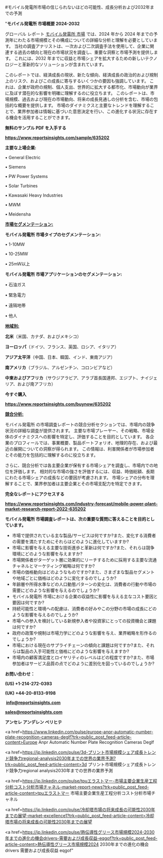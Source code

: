 #モバイル発電所市場の信じられないほどの可能性、成長分析および2032年までの予測

"<strong>モバイル発電所 市場概要 2024-2032</strong>

グローバル レポート <a href=https://www.reportsinsights.com/sample/635202>モバイル発電所 市場</a> では、2024 年から 2024 年までの予測年にわたる市場規模とその構成についての詳細な分析と理解を必要としています。 当社の調査アナリストは、一次および二次調査手法を使用して、企業に関連する過去の傾向と現在の市場状況を調査し、重要な洞察と市場予測を提供します。 これには、2032 年までに収益と市場シェアを拡大​​するための新しいテクノロジーと革新的なソリューションが含まれています。

このレポートでは、経済成長の現状、新たな傾向、経済成長の政治的および規制上のリスク、およびこの成長に寄与するいくつかの要因も強調しています。 これは、企業が政府の規制、個人支出、世界的に拡大する都市化、市場動向が業界に及ぼす潜在的な影響を明確に理解するのに役立ちます。 このレポートは、市場規模、過去および現在の市場動向、将来の成長見通しの分析を含む、市場の包括的な概要を提供します。 市場のダイナミクスと主要なトレンドを理解することで、業界参加者は情報に基づいた意思決定を行い、この進化する状況に存在する機会を活用することができます。

<strong><b>無料のサンプル PDF を入手する</b></strong>

<a href=https://www.reportsinsights.com/sample/635202><strong><u>https://www.reportsinsights.com/sample/635202</u></strong></a>

<strong>主要な上場企業:</strong>

• General Electric

• Siemens

• PW Power Systems

• Solar Turbines

• Kawasaki Heavy Industries

• MWM

• Meidensha

<strong><u>市場セグメンテーション</u></strong><strong><u>:</u></strong>

<strong>モバイル発電所 市場タイプのセグメンテーション:</strong>

• 1-10MW

• 10-25MW

• 25mW以上

<strong>モバイル発電所 市場アプリケーションのセグメンテーション:</strong>

• 石油ガス

• 緊急電力

• 遠隔地帯

• 他人

<strong><u>地域別</u></strong><strong><u>:</u></strong>

<strong>北米</strong>（米国、カナダ、およびメキシコ）

<strong>ヨーロッパ</strong>（ドイツ、フランス、英国、ロシア、イタリア）

<strong>アジア太平洋</strong>（中国、日本、韓国、インド、東南アジア）

<strong>南アメリカ</strong>（ブラジル、アルゼンチン、コロンビアなど）

<strong>中東およびアフリカ</strong>（サウジアラビア、アラブ首長国連邦、エジプト、ナイジェリア、および南アフリカ）

<strong>今すぐ購入</strong>

<a href=https://www.reportsinsights.com/buynow/635202><strong><u>https://www.reportsinsights.com/buynow/635202</u></strong></a>

<strong><u>競合分析:</u></strong>

モバイル発電所 の市場調査レポートの競合分析セクションでは、市場内の競争状況の詳細な調査が提供されます。 主要な市場プレーヤー、その戦略、市場全体のダイナミクスへの影響を特定し、評価することを目的としています。 各企業のプロフィールでは、事業概要、製品ポートフォリオ、地理的存在、および最近の展開についての洞察が得られます。 この情報は、利害関係者が市場参加者とその能力を包括的に理解するのに役立ちます。

さらに、競合分析では各主要企業が保有する市場シェアを調査し、市場内での地位を評価します。 相対的な市場の強さを評価するには、収益、時価総額、長期にわたる市場シェアの成長などの要因が考慮されます。 市場シェアの分布を理解することで、業界参加者は主要企業とその市場支配力を特定できます。

<strong>完全なレポートにアクセスする</strong>

<a href=https://www.reportsinsights.com/industry-forecast/mobile-power-plant-market-research-report-2022-635202><strong><u><b>https://www.reportsinsights.com/industry-forecast/mobile-power-plant-market-research-report-2022-635202</b></u></strong></a>

<strong><b>モバイル発電所 市場調査レポートは、次の重要な質問に答えることを目的としています。</b></strong>
<ul>
  <li>市場で提供されている主な製品/サービスは何ですか?また、変化する消費者の需要を満たすためにそれらはどのように進化していますか?</li>
  <li>市場に影響を与える主要な技術進歩と革新は何ですか?また、それらは競争環境にどのような影響を与えますか?</li>
  <li>市場関係者がターゲット層に効果的にリーチするために採用する主要な流通チャネルとマーケティング戦略は何ですか?</li>
  <li>市場の価格動向はどのようなものですか?また、さまざまな製品セグメントや地域ごとに価格はどのように変化するのでしょうか?</li>
  <li>年齢層や所得水準などの人口動態パターンの変化は、消費者の行動や市場の需要にどのような影響を与えるのでしょうか?</li>
  <li>モバイル発電所 市場における企業の収益性に影響を与える主なコスト要因と要因は何ですか?</li>
  <li>持続可能性と環境への配慮は、消費者の好みやこの分野の市場の成長にどのような影響を与えるのでしょうか?</li>
  <li>市場への参入を検討している新規参入者や投資家にとっての投資機会と課題は何ですか?</li>
  <li>政府の政策や規制は市場力学にどのような影響を与え、業界戦略を形作るのでしょうか?</li>
  <li>市場における現在のサプライチェーンの傾向と課題は何ですか?また、それらは製品の入手可能性と価格にどのような影響を与えますか?</li>
  <li>市場内の顧客満足度とロイヤリティのレベルはどの程度ですか?また、市場参加者はサービス品質の点でどのように差別化を図っているのでしょうか?</li>
</ul>
<strong>お問い合わせ：</strong>

<strong>(US) +1-214-272-0393</strong>

<strong>(UK) +44-20-8133-9198</strong>

<strong> </strong><a href=info@reportsinsights.com><strong><u>info@reportsinsights.com</u></strong></a>

<a href=sales@reportsinsights.com><strong><u>sales@reportsinsights.com</u></strong></a>

<strong>アンセレ アンデレン ベリヒテ</strong>

<a href=https://www.linkedin.com/pulse/europe-anpr-automatic-number-plate-recognition-cameras-deglf?trk=public_post_feed-article-content>Europe Anpr Automatic Number Plate Recognition Cameras Deglf</a>

<a href=https://jp.linkedin.com/pulse/3d-プリント市場規模シェア成長トレンド競争力regional-analysis2030年までの世界の業界予測?trk=public_post_feed-article-content>3d プリント市場規模シェア成長トレンド競争力regional analysis2030年までの世界の業界予測</a>

<a href=https://jp.linkedin.com/pulse/tpuエラストマー-市場主要企業生産工程分析コスト分析市場チャネル-market-report-news?trk=public_post_feed-article-content>tpuエラストマー 市場主要企業生産工程分析コスト分析市場チャネル</a>

<a href=https://jp.linkedin.com/pulse/冷却塔市場の将来成長の可能性2030年までの展望-market-excellence1?trk=public_post_feed-article-content>冷却塔市場の将来成長の可能性2030年までの展望</a>

<a href=https://jp.linkedin.com/pulse/熱伝導性グリース市場規模2024-2030年までの進化の機会drivers-需要および成長収益-eqgof?trk=public_post_feed-article-content>熱伝導性グリース市場規模2024 2030年までの進化の機会drivers 需要および成長収益 eqgof</a>"
